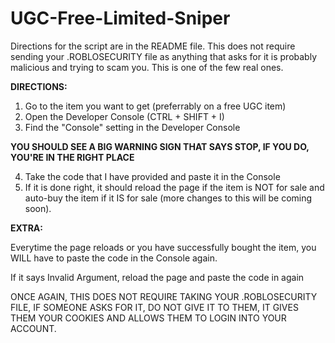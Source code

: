 # UGC-Free-Limited-Sniper
Directions for the script are in the README file. This does not require sending your .ROBLOSECURITY file as anything that asks for it is probably malicious and trying to scam you. This is one of the few real ones.


**DIRECTIONS:**

1. Go to the item you want to get (preferrably on a free UGC item)
2. Open the Developer Console (CTRL + SHIFT + I)
3. Find the "Console" setting in the Developer Console

**YOU SHOULD SEE A BIG WARNING SIGN THAT SAYS STOP, IF YOU DO, YOU'RE IN THE RIGHT PLACE**

4. Take the code that I have provided and paste it in the Console
5. If it is done right, it should reload the page if the item is NOT for sale and auto-buy the item if it IS for sale (more changes to this will be coming soon).

**EXTRA:**

Everytime the page reloads or you have successfully bought the item, you WILL have to paste the code in the Console again.

If it says Invalid Argument, reload the page and paste the code in again

ONCE AGAIN, THIS DOES NOT REQUIRE TAKING YOUR .ROBLOSECURITY FILE, IF SOMEONE ASKS FOR IT, DO NOT GIVE IT TO THEM, IT GIVES THEM YOUR COOKIES AND ALLOWS THEM TO LOGIN INTO YOUR ACCOUNT.
